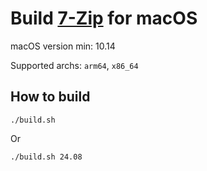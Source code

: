 # Build [7-Zip](https://sourceforge.net/projects/sevenzip/files/7-Zip/) for macOS

macOS version min: 10.14

Supported archs: `arm64`, `x86_64`

## How to build

```
./build.sh
```

Or

```
./build.sh 24.08
```
